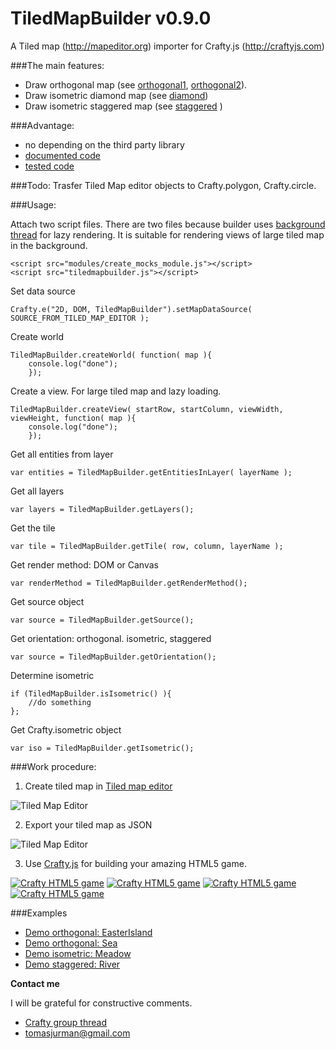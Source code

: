 # TiledMapBuilder v0.9.0

A Tiled map (http://mapeditor.org) importer for Crafty.js (http://craftyjs.com)

###The main features:
- Draw orthogonal map (see [orthogonal1](http://kibo.github.com/TiledMapBuilder/examples/OrthogonalEasterIsland/index.html), [orthogonal2](http://kibo.github.com/TiledMapBuilder/examples/OrthogonalSea/index.html)).
- Draw isometric diamond map (see [diamond](http://kibo.github.com/TiledMapBuilder/examples/IsometricDiamond/index.html))
- Draw isometric staggered map (see [staggered](http://kibo.github.com/TiledMapBuilder/examples/IsometricStaggered/index.html) )

###Advantage:
- no depending on the third party library
- [documented code](https://github.com/Kibo/TiledMapBuilder/blob/master/WebContent/tiledmapbuilder.js)
- [tested code](https://github.com/Kibo/TiledMapBuilder/blob/master/WebContent/test/tests.html)

###Todo:
Trasfer Tiled Map editor objects to Crafty.polygon, Crafty.circle.

###Usage:

Attach two script files. There are two files because builder uses [background thread](http://www.w3.org/TR/2009/WD-workers-20091029/) for lazy rendering. It is suitable for rendering views of large tiled map in the background.
```
<script src="modules/create_mocks_module.js"></script>
<script src="tiledmapbuilder.js"></script>   
```


Set data source
```
Crafty.e("2D, DOM, TiledMapBuilder").setMapDataSource( SOURCE_FROM_TILED_MAP_EDITOR );    
```


Create world
```
TiledMapBuilder.createWorld( function( map ){
	console.log("done");
	});    
```


Create a view. For large tiled map and lazy loading.
```
TiledMapBuilder.createView( startRow, startColumn, viewWidth, viewHeight, function( map ){
	console.log("done");
	});    
```

Get all entities from layer
```
var entities = TiledMapBuilder.getEntitiesInLayer( layerName );
```

Get all layers
```
var layers = TiledMapBuilder.getLayers();
```

Get the tile
```
var tile = TiledMapBuilder.getTile( row, column, layerName );
```

Get render method: DOM or Canvas
```
var renderMethod = TiledMapBuilder.getRenderMethod();
```

Get source object
```
var source = TiledMapBuilder.getSource();
```

Get orientation: orthogonal. isometric, staggered
```
var source = TiledMapBuilder.getOrientation();
```

Determine isometric
```
if (TiledMapBuilder.isIsometric() ){
	//do something
};
```

Get Crafty.isometric object
```
var iso = TiledMapBuilder.getIsometric();
```

###Work procedure:

1) Create tiled map in [Tiled map editor](http://mapeditor.org)

![Tiled Map Editor](https://raw.github.com/Kibo/TiledMapBuilder/master/WebContent/img/editor.png)

2) Export your tiled map as JSON

![Tiled Map Editor](https://raw.github.com/Kibo/TiledMapBuilder/master/WebContent/img/export.png)

3) Use [Crafty.js](http://craftyjs.com) for building your amazing HTML5 game.

[![Crafty HTML5 game](https://raw.github.com/Kibo/TiledMapBuilder/master/WebContent/img/game1.png)](http://kibo.github.com/TiledMapBuilder/examples/OrthogonalEasterIsland/index.html)
[![Crafty HTML5 game](https://raw.github.com/Kibo/TiledMapBuilder/master/WebContent/img/game2.png)](http://kibo.github.com/TiledMapBuilder/examples/OrthogonalSea/index.html)
[![Crafty HTML5 game](https://raw.github.com/Kibo/TiledMapBuilder/master/WebContent/img/diamondDemo.png)](http://kibo.github.com/TiledMapBuilder/examples/IsometricDiamond/index.html)
[![Crafty HTML5 game](https://raw.github.com/Kibo/TiledMapBuilder/master/WebContent/img/staggered.png)](http://kibo.github.com/TiledMapBuilder/examples/IsometricStaggered/index.html)


###Examples
- [Demo orthogonal: EasterIsland](http://kibo.github.com/TiledMapBuilder/examples/OrthogonalEasterIsland/index.html)
- [Demo orthogonal: Sea](http://kibo.github.com/TiledMapBuilder/examples/OrthogonalSea/index.html)
- [Demo isometric: Meadow](http://kibo.github.com/TiledMapBuilder/examples/IsometricDiamond/index.html)
- [Demo staggered: River](http://kibo.github.com/TiledMapBuilder/examples/IsometricStaggered/index.html)


**Contact me**

I will be grateful for constructive comments.

- [Crafty group thread](https://groups.google.com/d/msg/craftyjs/63eQ0SRw40I/tk5cGKRCME0J)
- tomasjurman@gmail.com


